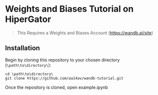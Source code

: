 # Weights and Biases Tutorial on HiperGator
>This Requires a Weights and Biases Account (https://wandb.ai/site)

## Installation
Begin by cloning this repository to your chosen directory (`\path\to\directory\`):

```
cd \path\to\directory\
git clone https://github.com/aa14av/wandb-tutorial.git
```
Once the repository is cloned, open example.ipynb

